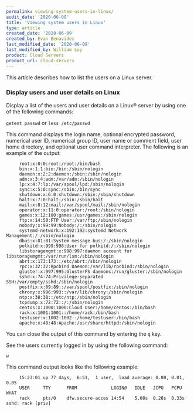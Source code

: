 ```yaml
---
permalink: viewing-system-users-in-linux/
audit_date: '2020-06-09'
title: 'Viewing system users in Linux'
type: article
created_date: '2020-06-09'
created_by: Evan Benavides
last_modified_date: '2020-06-09'
last_modified_by: William Loy
product: Cloud Servers
product_url: cloud-servers
---
```


This article describes how to list the users on a Linux server.

### Display users and user details on Linux

Display a list of the users and user details on a Linux&reg; server by using one of the following commands: 

  `getent passwd` or `less /etc/passwd`

This command displays the login name, optional encrypted password, numerical user ID, numerical group ID, user name or comment field, user home directory, and optional user command interpreter. 
The following is an example of the output:
 
  
         root:x:0:0:root:/root:/bin/bash
         bin:x:1:1:bin:/bin:/sbin/nologin
         daemon:x:2:2:daemon:/sbin:/sbin/nologin
         adm:x:3:4:adm:/var/adm:/sbin/nologin
         lp:x:4:7:lp:/var/spool/lpd:/sbin/nologin
         sync:x:5:0:sync:/sbin:/bin/sync
         shutdown:x:6:0:shutdown:/sbin:/sbin/shutdown
         halt:x:7:0:halt:/sbin:/sbin/halt
         mail:x:8:12:mail:/var/spool/mail:/sbin/nologin
         operator:x:11:0:operator:/root:/sbin/nologin
         games:x:12:100:games:/usr/games:/sbin/nologin
         ftp:x:14:50:FTP User:/var/ftp:/sbin/nologin
         nobody:x:99:99:Nobody:/:/sbin/nologin
         systemd-network:x:192:192:systemd Network Management:/:/sbin/nologin
         dbus:x:81:81:System message bus:/:/sbin/nologin
         polkitd:x:999:998:User for polkitd:/:/sbin/nologin
         libstoragemgmt:x:998:997:daemon account for libstoragemgmt:/var/run/lsm:/sbin/nologin
         abrt:x:173:173::/etc/abrt:/sbin/nologin
         rpc:x:32:32:Rpcbind Daemon:/var/lib/rpcbind:/sbin/nologin
         gluster:x:997:995:GlusterFS daemons:/run/gluster:/sbin/nologin
         sshd:x:74:74:Privilege-separated SSH:/var/empty/sshd:/sbin/nologin
         postfix:x:89:89::/var/spool/postfix:/sbin/nologin
         chrony:x:996:993::/var/lib/chrony:/sbin/nologin
         ntp:x:38:38::/etc/ntp:/sbin/nologin
         tcpdump:x:72:72::/:/sbin/nologin
         centos:x:1000:1000:Cloud User:/home/centos:/bin/bash
         rack:x:1001:1001::/home/rack:/bin/bash
         testuser:x:1002:1002::/home/testuser:/bin/bash
         apache:x:48:48:Apache:/usr/share/httpd:/sbin/nologin

You can close the output of this command by entering the `q` key.

See the users currently logged in by using the following command: 

  `w`

This command output looks like the following example:

         15:23:01 up 77 days,  6:51,  1 user,  load average: 0.00, 0.01, 0.05
         USER     TTY      FROM             LOGIN@   IDLE   JCPU   PCPU WHAT
         rack     pts/0    dfw.secure-acces 14:54    5.00s  0.26s  0.33s sshd: rack [priv]
